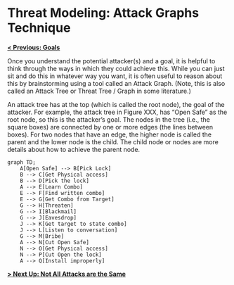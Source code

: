 # Threat Modeling: Attack Graphs Technique

**[< Previous: Goals](../goals.md)**

Once you understand the potential attacker(s) and a goal, it is helpful to think through the ways in which they could achieve this.  While you can just sit and do this in whatever way you want, it is often useful to reason about this by brainstorming using a tool called an Attack Graph. (Note, this is also called an Attack Tree or Threat Tree / Graph in some literature.)

An attack tree has at the top (which is called the root node), the goal of the attacker.  For example, the attack tree in Figure XXX, has “Open Safe” as the root node, so this is the attacker’s goal.  The nodes in the tree (i.e., the square boxes) are connected by one or more edges (the lines between boxes).  For two nodes that have an edge, the higher node is called the parent and the lower node is the child.  The child node or nodes are more details about how to achieve the parent node. 

```mermaid
graph TD;
    A[Open Safe] --> B[Pick Lock]
    B --> C[Get Physical access]
    B --> D[Pick the lock]
    A --> E[Learn Combo]
    E --> F[Find written combo]
    E --> G[Get Combo from Target]
    G --> H[Threaten]
    G --> I[Blackmail]
    G --> J[Eavesdrop]
    J --> K[Get target to state combo]
    J --> L[Listen to conversation]
    G --> M[Bribe]
    A --> N[Cut Open Safe]
    N --> O[Get Physical access]
    N --> P[Cut Open the lock]
    A --> Q[Install improperly]
```

**[> Next Up: Not All Attacks are the Same](./not-all-attacks.md)**
